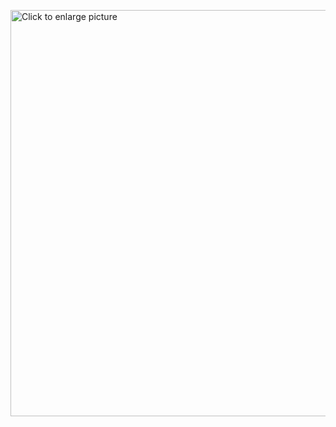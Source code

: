  <a href="https://drive.google.com/uc?export=view&id=<1EvMae5_I3bT-1cQRadajsKUjmjHOy0sX>"><img src="https://drive.google.com/uc?export=view&id=<FILEID>" style="width: 650px; max-width: 100%; height: auto" title="Click to enlarge picture" />
